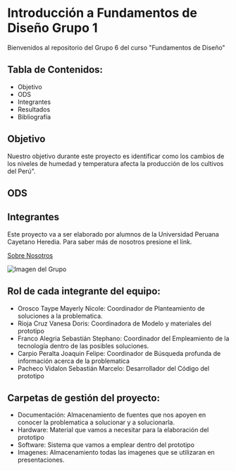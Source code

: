 ﻿# Introducción a Fundamentos de Diseño Grupo 1
Bienvenidos al repositorio del Grupo 6 del curso "Fundamentos de Diseño"

## Tabla de Contenidos:

 - Objetivo
 - ODS
 - Integrantes
 - Resultados
 - Bibliografía


## Objetivo

Nuestro objetivo durante este proyecto es identificar como los cambios de los niveles de humedad y temperatura afecta la producción de los cultivos del Perú".

## ODS

## Integrantes
Este proyecto va a ser elaborado por alumnos de la Universidad Peruana Cayetano Heredia. Para saber más de nosotros presione el link. 

[Sobre Nosotros](https://github.com/sebastianfranco1342/FundamentosdeDisenoGrupo6/blob/main/FdD/Entregables/Sobre_Nosotros.md)


![Imagen del Grupo](https://github.com/sebastianfranco1342/FundamentosdeDisenoGrupo6/blob/main/Carpetas%20del%20Proyecto/Im%C3%A1genes/fotogrupal.jpeg?raw=true)

## Rol de cada integrante del equipo:

- Orosco Taype Mayerly Nicole: Coordinador de Planteamiento de soluciones a la problematica.
- Rioja Cruz Vanesa Doris: Coordinadora de Modelo y materiales del prototipo
- Franco Alegria Sebastián Stephano: Coordinador del Empleamiento de la tecnología dentro de las posibles soluciones.
- Carpio Peralta Joaquin Felipe: Coordinador de Búsqueda profunda de información acerca de la problematica
- Pacheco Vidalon Sebastián Marcelo: Desarrollador del Código del prototipo

## Carpetas de gestión del proyecto:

 - Documentación: Almacenamiento de fuentes que nos apoyen en conocer la problematica a solucionar y a solucionarla.
 - Hardware: Material que vamos a necesitar para la elaboración del prototipo 
 - Software: Sistema que vamos a emplear dentro del prototipo
 - Imagenes: Almacenamiento todas las imagenes que se utilizaran en presentaciones.


